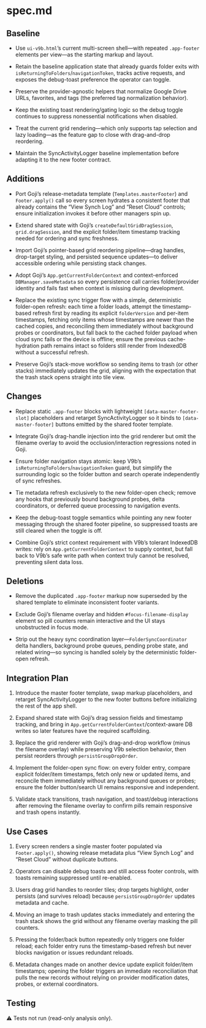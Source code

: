 # spec.md

## Baseline
- Use `ui-v9b.html`’s current multi-screen shell—with repeated `.app-footer` elements per view—as the starting markup and layout.

- Retain the baseline application state that already guards folder exits with `isReturningToFolders`/`navigationToken`, tracks active requests, and exposes the debug-toast preference the operator can toggle.

- Preserve the provider-agnostic helpers that normalize Google Drive URLs, favorites, and tags (the preferred tag normalization behavior).

- Keep the existing toast rendering/gating logic so the debug toggle continues to suppress nonessential notifications when disabled.

- Treat the current grid rendering—which only supports tap selection and lazy loading—as the feature gap to close with drag-and-drop reordering.

- Maintain the SyncActivityLogger baseline implementation before adapting it to the new footer contract.

## Additions
- Port Goji’s release-metadata template (`Templates.masterFooter`) and `Footer.apply()` call so every screen hydrates a consistent footer that already contains the “View Synch Log” and “Reset Cloud” controls; ensure initialization invokes it before other managers spin up.

- Extend shared state with Goji’s `createDefaultGridDragSession`, `grid.dragSession`, and the explicit folder/item timestamp tracking needed for ordering and sync freshness.

- Import Goji’s pointer-based grid reordering pipeline—drag handles, drop-target styling, and persisted sequence updates—to deliver accessible ordering while persisting stack changes.

- Adopt Goji’s `App.getCurrentFolderContext` and context-enforced `DBManager.saveMetadata` so every persistence call carries folder/provider identity and fails fast when context is missing during development.

- Replace the existing sync trigger flow with a simple, deterministic folder-open refresh: each time a folder loads, attempt the timestamp-based refresh first by reading its explicit `folderVersion` and per-item timestamps, fetching only items whose timestamps are newer than the cached copies, and reconciling them immediately without background probes or coordinators, but fall back to the cached folder payload when cloud sync fails or the device is offline; ensure the previous cache-hydration path remains intact so folders still render from IndexedDB without a successful refresh.

- Preserve Goji’s stack-move workflow so sending items to trash (or other stacks) immediately updates the grid, aligning with the expectation that the trash stack opens straight into tile view.

## Changes
- Replace static `.app-footer` blocks with lightweight `[data-master-footer-slot]` placeholders and retarget SyncActivityLogger so it binds to `[data-master-footer]` buttons emitted by the shared footer template.

- Integrate Goji’s drag-handle injection into the grid renderer but omit the filename overlay to avoid the occlusion/interaction regressions noted in Goji.

- Ensure folder navigation stays atomic: keep V9b’s `isReturningToFolders`/`navigationToken` guard, but simplify the surrounding logic so the folder button and search operate independently of sync refreshes.

- Tie metadata refresh exclusively to the new folder-open check; remove any hooks that previously bound background probes, delta coordinators, or deferred queue processing to navigation events.

- Keep the debug-toast toggle semantics while pointing any new footer messaging through the shared footer pipeline, so suppressed toasts are still cleared when the toggle is off.

- Combine Goji’s strict context requirement with V9b’s tolerant IndexedDB writes: rely on `App.getCurrentFolderContext` to supply context, but fall back to V9b’s safe write path when context truly cannot be resolved, preventing silent data loss.

## Deletions
- Remove the duplicated `.app-footer` markup now superseded by the shared template to eliminate inconsistent footer variants.

- Exclude Goji’s filename overlay and hidden `#focus-filename-display` element so pill counters remain interactive and the UI stays unobstructed in focus mode.

- Strip out the heavy sync coordination layer—`FolderSyncCoordinator` delta handlers, background probe queues, pending probe state, and related wiring—so syncing is handled solely by the deterministic folder-open refresh.

## Integration Plan
1. Introduce the master footer template, swap markup placeholders, and retarget SyncActivityLogger to the new footer buttons before initializing the rest of the app shell.

2. Expand shared state with Goji’s drag session fields and timestamp tracking, and bring in `App.getCurrentFolderContext`/context-aware DB writes so later features have the required scaffolding.

3. Replace the grid renderer with Goji’s drag-and-drop workflow (minus the filename overlay) while preserving V9b selection behavior, then persist reorders through `persistGroupDropOrder`.

4. Implement the folder-open sync flow: on every folder entry, compare explicit folder/item timestamps, fetch only new or updated items, and reconcile them immediately without any background queues or probes; ensure the folder button/search UI remains responsive and independent.

5. Validate stack transitions, trash navigation, and toast/debug interactions after removing the filename overlay to confirm pills remain responsive and trash opens instantly.

## Use Cases
1. Every screen renders a single master footer populated via `Footer.apply()`, showing release metadata plus “View Synch Log” and “Reset Cloud” without duplicate buttons.

2. Operators can disable debug toasts and still access footer controls, with toasts remaining suppressed until re-enabled.

3. Users drag grid handles to reorder tiles; drop targets highlight, order persists (and survives reload) because `persistGroupDropOrder` updates metadata and cache.

4. Moving an image to trash updates stacks immediately and entering the trash stack shows the grid without any filename overlay masking the pill counters.

5. Pressing the folder/back button repeatedly only triggers one folder reload; each folder entry runs the timestamp-based refresh but never blocks navigation or issues redundant reloads.

6. Metadata changes made on another device update explicit folder/item timestamps; opening the folder triggers an immediate reconciliation that pulls the new records without relying on provider modification dates, probes, or external coordinators.

## Testing
⚠️ Tests not run (read-only analysis only).
